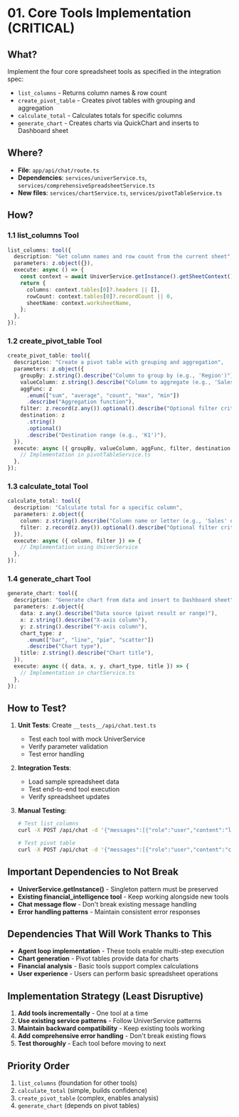 # 01. Core Tools Implementation (CRITICAL)

## What?

Implement the four core spreadsheet tools as specified in the integration spec:

- `list_columns` - Returns column names & row count
- `create_pivot_table` - Creates pivot tables with grouping and aggregation
- `calculate_total` - Calculates totals for specific columns
- `generate_chart` - Creates charts via QuickChart and inserts to Dashboard sheet

## Where?

- **File**: `app/api/chat/route.ts`
- **Dependencies**: `services/univerService.ts`, `services/comprehensiveSpreadsheetService.ts`
- **New files**: `services/chartService.ts`, `services/pivotTableService.ts`

## How?

### 1.1 list_columns Tool

```typescript
list_columns: tool({
  description: "Get column names and row count from the current sheet",
  parameters: z.object({}),
  execute: async () => {
    const context = await UniverService.getInstance().getSheetContext();
    return {
      columns: context.tables[0]?.headers || [],
      rowCount: context.tables[0]?.recordCount || 0,
      sheetName: context.worksheetName,
    };
  },
});
```

### 1.2 create_pivot_table Tool

```typescript
create_pivot_table: tool({
  description: "Create a pivot table with grouping and aggregation",
  parameters: z.object({
    groupBy: z.string().describe("Column to group by (e.g., 'Region')"),
    valueColumn: z.string().describe("Column to aggregate (e.g., 'Sales')"),
    aggFunc: z
      .enum(["sum", "average", "count", "max", "min"])
      .describe("Aggregation function"),
    filter: z.record(z.any()).optional().describe("Optional filter criteria"),
    destination: z
      .string()
      .optional()
      .describe("Destination range (e.g., 'K1')"),
  }),
  execute: async ({ groupBy, valueColumn, aggFunc, filter, destination }) => {
    // Implementation in pivotTableService.ts
  },
});
```

### 1.3 calculate_total Tool

```typescript
calculate_total: tool({
  description: "Calculate total for a specific column",
  parameters: z.object({
    column: z.string().describe("Column name or letter (e.g., 'Sales' or 'B')"),
    filter: z.record(z.any()).optional().describe("Optional filter criteria"),
  }),
  execute: async ({ column, filter }) => {
    // Implementation using UniverService
  },
});
```

### 1.4 generate_chart Tool

```typescript
generate_chart: tool({
  description: "Generate chart from data and insert to Dashboard sheet",
  parameters: z.object({
    data: z.any().describe("Data source (pivot result or range)"),
    x: z.string().describe("X-axis column"),
    y: z.string().describe("Y-axis column"),
    chart_type: z
      .enum(["bar", "line", "pie", "scatter"])
      .describe("Chart type"),
    title: z.string().describe("Chart title"),
  }),
  execute: async ({ data, x, y, chart_type, title }) => {
    // Implementation in chartService.ts
  },
});
```

## How to Test?

1. **Unit Tests**: Create `__tests__/api/chat.test.ts`

   - Test each tool with mock UniverService
   - Verify parameter validation
   - Test error handling

2. **Integration Tests**:

   - Load sample spreadsheet data
   - Test end-to-end tool execution
   - Verify spreadsheet updates

3. **Manual Testing**:

   ```bash
   # Test list_columns
   curl -X POST /api/chat -d '{"messages":[{"role":"user","content":"list columns"}]}'

   # Test pivot table
   curl -X POST /api/chat -d '{"messages":[{"role":"user","content":"create pivot table by region"}]}'
   ```

## Important Dependencies to Not Break

- **UniverService.getInstance()** - Singleton pattern must be preserved
- **Existing financial_intelligence tool** - Keep working alongside new tools
- **Chat message flow** - Don't break existing message handling
- **Error handling patterns** - Maintain consistent error responses

## Dependencies That Will Work Thanks to This

- **Agent loop implementation** - These tools enable multi-step execution
- **Chart generation** - Pivot tables provide data for charts
- **Financial analysis** - Basic tools support complex calculations
- **User experience** - Users can perform basic spreadsheet operations

## Implementation Strategy (Least Disruptive)

1. **Add tools incrementally** - One tool at a time
2. **Use existing service patterns** - Follow UniverService patterns
3. **Maintain backward compatibility** - Keep existing tools working
4. **Add comprehensive error handling** - Don't break existing flows
5. **Test thoroughly** - Each tool before moving to next

## Priority Order

1. `list_columns` (foundation for other tools)
2. `calculate_total` (simple, builds confidence)
3. `create_pivot_table` (complex, enables analysis)
4. `generate_chart` (depends on pivot tables)
